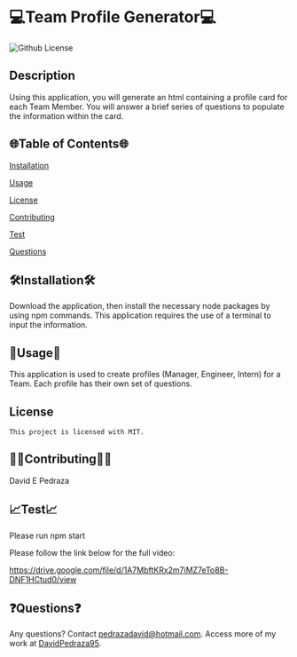 # 💻Team Profile Generator💻

  ![Github License](https://img.shields.io/badge/license-MIT-blue.svg)


  ## Description
  Using this application, you will generate an html containing a profile card for each Team Member. You will answer a brief series of questions to populate the information within the card.

  <ur>

  ## 🌐Table of Contents🌐
  [Installation](#installation)

  [Usage](#usage)

  
[License](#license)


  [Contributing](#contributing)

  [Test](#test)

  [Questions](#questions)

 
  
  ## 🛠️Installation🛠️
  Download the application, then install the necessary node packages by using npm commands. This application requires the use of a terminal to input the information.

  <ur>

  ## 📁Usage📁
  This application is used to create profiles (Manager, Engineer, Intern) for a Team. Each profile has their own set of questions.
  ## License 
    This project is licensed with MIT.

  <ur>

  ## 👨‍💼Contributing👩‍💼
  David E Pedraza
  <ur>

  ## 📈Test📈
  Please run npm start
  <ur>

    
  Please follow the link below for the full video:
    
  https://drive.google.com/file/d/1A7MbftKRx2m7iMZ7eTo8B-DNF1HCtud0/view
    
    
    
  ## ❓Questions❓
  Any questions? Contact pedrazadavid@hotmail.com. Access more of my work at [DavidPedraza95](https://github.com/DavidPedraza95/).
